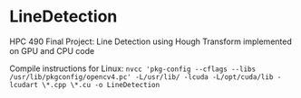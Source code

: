 # LineDetection
HPC 490 Final Project: Line Detection using Hough Transform implemented on GPU and CPU code

Compile instructions for Linux:
`nvcc 'pkg-config --cflags --libs /usr/lib/pkgconfig/opencv4.pc' -L/usr/lib/ -lcuda -L/opt/cuda/lib -lcudart \*.cpp \*.cu -o LineDetection`

